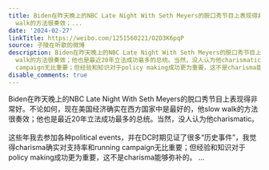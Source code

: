 ```yaml
---
title: Biden在昨天晚上的NBC Late Night With Seth Meyers的脱口秀节目上表现得非常好。不论如何，现在美国经济确实在西方国家中是最好的，他slow
  walk的方法很奏效；...
date: '2024-02-27'
linkTitle: https://weibo.com/1251560221/O2D3K6pqP
source: 子陵在听歌的微博
description: Biden在昨天晚上的NBC Late Night With Seth Meyers的脱口秀节目上表现得非常好。不论如何，现在美国经济确实在西方国家中是最好的，他slow
  walk的方法很奏效；他也是最近20年立法成功最多的总统。当然，没人认为他charismatic。<br><br>这些年我去参加各种political events，并在DC时期见证了很多“历史事件”，我觉得charisma确实对支持率和running
  campaign无比重要；但经验和知识对于policy making成功更为重要，这不是charisma能够弥补的。 ...
disable_comments: true
---
```

Biden在昨天晚上的NBC Late Night With Seth Meyers的脱口秀节目上表现得非常好。不论如何，现在美国经济确实在西方国家中是最好的，他slow walk的方法很奏效；他也是最近20年立法成功最多的总统。当然，没人认为他charismatic。<br><br>这些年我去参加各种political events，并在DC时期见证了很多“历史事件”，我觉得charisma确实对支持率和running campaign无比重要；但经验和知识对于policy making成功更为重要，这不是charisma能够弥补的。 ...